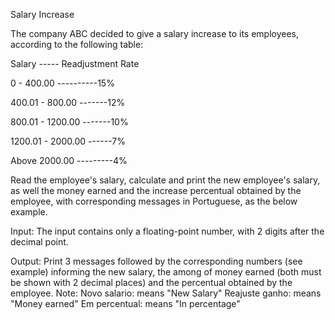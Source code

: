 Salary Increase


The company ABC decided to give a salary increase to its employees, according to the following table:

  Salary	     -----    Readjustment Rate
  
0 - 400.00    ----------15%

400.01 - 800.00  -------12%

800.01 - 1200.00 -------10%

1200.01 - 2000.00 ------7%

Above 2000.00  ---------4%

Read the employee's salary, calculate and print the new employee's salary, as well the money earned and the increase percentual obtained by the employee, with corresponding messages in Portuguese, as the below example.

Input:
The input contains only a floating-point number, with 2 digits after the decimal point.

Output:
Print 3 messages followed by the corresponding numbers (see example) informing the new salary, the among of money earned (both must be shown with 2 decimal places) and the percentual obtained by the employee. Note:
Novo salario:  means "New Salary"
Reajuste ganho: means "Money earned"
Em percentual: means "In percentage"
